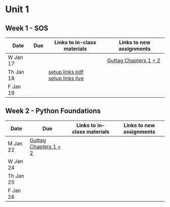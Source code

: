 # Unit 1

## Week 1 - SOS

| Date  | Due              | Links to in-class materials | Links to new assignments |
|-------|------------------|-----------------------------|----------------------|
|W Jan 17||| [Guttag Chapters 1 + 2](https://mitpress.ublish.com/ebook/itcapup3-preview/12609/xv) |
|Th Jan 18||[setup links pdf](https://github.com/allegheny-college-cmpsc-101-spring-2024/course-materials/blob/main/Notes/20240118-setup-steps.pdf) <br> [setup links live](https://docs.google.com/presentation/d/1XSsBh5c8YV8-y0taWbQmtCO5EbI8IcI201z5gIGWAvo/edit?usp=sharing)||
|F Jan 19||||

## Week 2 - Python Foundations

| Date  | Due              | Links to in-class materials | Links to new assignments |
|-------|------------------|-----------------------------|----------------------|
|M Jan 22| [Guttag Chapters 1 + 2](https://mitpress.ublish.com/ebook/itcapup3-preview/12609/xv) |||
|W Jan 24||||
|Th Jan 25||||
|F Jan 26||||
